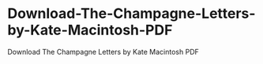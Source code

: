 # Download-The-Champagne-Letters-by-Kate-Macintosh-PDF
Download The Champagne Letters by Kate Macintosh PDF
